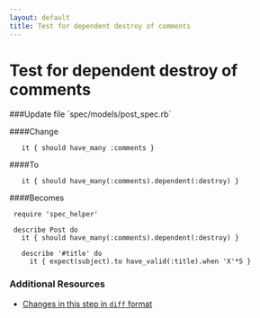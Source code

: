 ```yaml
---
layout: default
title: Test for dependent destroy of comments
---
```


<h1 id="main">Test for dependent destroy of comments</h1>
###Update file `spec/models/post_spec.rb`

####Change
```
   it { should have_many :comments }
```


####To
```
   it { should have_many(:comments).dependent(:destroy) }
```


####Becomes
```
 require 'spec_helper'
 
 describe Post do
   it { should have_many(:comments).dependent(:destroy) }
 
   describe '#title' do
     it { expect(subject).to have_valid(:title).when 'X'*5 }

```



### Additional Resources

* [Changes in this step in `diff` format](https://github.com/software-academy/rails_getting_started_bdd/commit/3db6d50615570f0715f7f214303f19ecd2452579)

